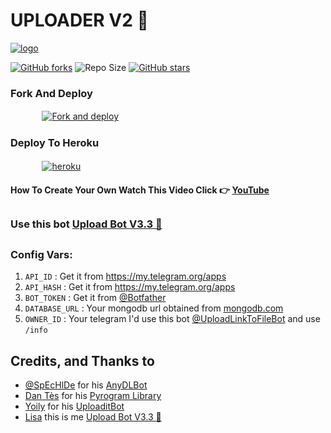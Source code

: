 # UPLOADER V2 🚀

[![logo](https://c.tenor.com/FU4mw1elg4QAAAAd/blackpink-kpop.gif)](https://telegram.dog/UploadLinkToFileBot)

[![GitHub forks](https://img.shields.io/github/forks/LISA-KOREA/UPLOADER-BOT-V2?&style=flat-square&logo=github)](https://github.com/LISA-KOREA/UPLOADER-BOT-V2/fork)
![Repo Size](https://img.shields.io/github/repo-size/LISA-KOREA/UPLOADER-BOT-V2?&style=flat-square&logo=github)
[![GitHub stars](https://img.shields.io/github/stars/LISA-KOREA/UPLOADER-BOT-V2?&style=flat-square&logo=github)](https://github.com/LISA-KOREA/UPLOADER-BOT-V2/stargazers)

  

### Fork And Deploy

  ㅤ ㅤ   ㅤ <a href="https://github.com/LISA-KOREA/UPLOADER-BOT-V2/fork"><img alt="Fork and deploy" src="https://img.shields.io/badge/-Fork%20And%20Deploy-black?style=for-the-badge&logo=github&logoColor=white"/></a> 



### Deploy To Heroku

  ㅤ ㅤ   ㅤ <a href="https://dashboard.heroku.com/new?template=https%3A%2F%2Fgithub.com%2FLISA-KOREA%2FUPLOADER-BOT-V2"><img alt="heroku" src="https://img.shields.io/badge/-Deploy%20To%20Heroku-purple?style=for-the-badge&logo=heroku&logoColor=white"/></a> 


#### How To Create Your Own Watch This Video Click 👉 [YouTube](https://youtu.be/UcRYSUdaFlo)

##

### Use this bot [Upload Bot V3.3 🚀](http://t.me/UploadLinkToFileBot)

##

### Config Vars:

1. `API_ID` : Get it from https://my.telegram.org/apps 
2. `API_HASH` : Get it from https://my.telegram.org/apps
3. `BOT_TOKEN` : Get it from [@Botfather](https://t.me/botfather)
4. `DATABASE_URL` : Your mongodb url obtained from [mongodb.com](https://www.mongodb.com)
5. `OWNER_ID` : Your telegram I'd use this bot [@UploadLinkToFileBot](https://telegram.dog/UploadLinkToFileBot) and use `/info`





## Credits, and Thanks to

* [@SpEcHlDe](https://t.me/ThankTelegram) for his [AnyDLBot](https://telegram.dog/AnyDLBot)
* [Dan Tès](https://t.me/haskell) for his [Pyrogram Library](https://github.com/pyrogram/pyrogram)
* [Yoily](https://t.me/YoilyL) for his [UploaditBot](https://telegram.dog/UploaditBot)
* [Lisa](https://t.me/LISA_FAN_LK) this is me [Upload Bot V3.3 🚀](https://telegram.dog/UploadLinkToFileBot)
